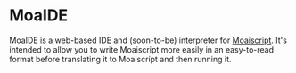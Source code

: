 # MoaIDE

MoaIDE is a web-based IDE and (soon-to-be) interpreter for [Moaiscript](https://esolangs.org/wiki/Moaiscript). It's intended to allow you to write Moaiscript more easily in an easy-to-read format before translating it to Moaiscript and then running it.